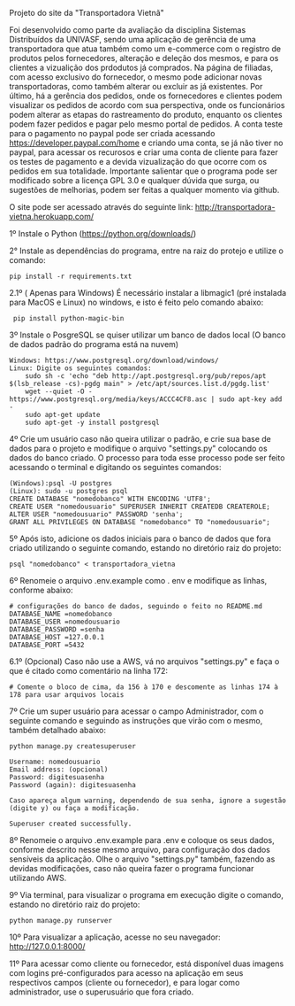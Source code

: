 Projeto do site da "Transportadora Vietnã"

Foi desenvolvido como parte da avaliação da disciplina Sistemas Distribuídos da UNIVASF, sendo uma aplicação de gerência de uma 
transportadora que atua também como um e-commerce com o registro de produtos pelos fornecedores, alteração e deleção dos mesmos,
e para os clientes a vizualição dos prdodutos já comprados. Na página de filiadas, com acesso exclusivo do fornecedor, o mesmo 
pode adicionar novas transportadoras, como também alterar ou excluir as já existentes. Por último, há a gerência dos pedidos, onde
os fornecedores e clientes podem visualizar os pedidos de acordo com sua perspectiva, onde os funcionários podem alterar as etapas
do rastreamento do produto, enquanto os clientes podem fazer pedidos e pagar pelo mesmo portal de pedidos. A conta teste para o 
pagamento no paypal pode ser criada acessando https://developer.paypal.com/home e criando uma conta, se já não tiver no paypal, 
para acessar os recurosos e criar uma conta de cliente para fazer os testes de pagamento e a devida vizualização do que ocorre com
os pedidos em sua totalidade. Importante salientar que o programa pode ser modificado sobre a licença GPL 3.0 e qualquer dúvida que
surga, ou sugestões de melhorias, podem ser feitas a qualquer momento via github.

O site pode ser acessado através do seguinte link: http://transportadora-vietna.herokuapp.com/

1º Instale o Python (https://python.org/downloads/)

2° Instale as dependências do programa, entre na raiz do protejo e utilize o comando:
    
    pip install -r requirements.txt

2.1º ( Apenas para Windows) É necessário instalar a libmagic1 (pré instalada para MacOS e Linux) no windows, e isto
     é feito pelo comando abaixo:

     pip install python-magic-bin
   
3º Instale o PosgreSQL se quiser utilizar um banco de dados local (O banco de dados padrão do programa está na nuvem)

    Windows: https://www.postgresql.org/download/windows/
    Linux: Digite os seguintes comandos: 
        sudo sh -c 'echo "deb http://apt.postgresql.org/pub/repos/apt $(lsb_release -cs)-pgdg main" > /etc/apt/sources.list.d/pgdg.list'
        wget --quiet -O - https://www.postgresql.org/media/keys/ACCC4CF8.asc | sudo apt-key add -
        sudo apt-get update
        sudo apt-get -y install postgresql

4º Crie um usuário caso não queira utilizar o padrão, e crie sua base de dados para 
    o projeto e modifique o arquivo "settings.py" colocando os dados do banco criado. O processo
    para toda esse processo pode ser feito acessando o terminal e digitando os seguintes comandos:
    
    (Windows):psql -U postgres
    (Linux): sudo -u postgres psql
    CREATE DATABASE "nomedobanco" WITH ENCODING 'UTF8';
    CREATE USER "nomedousuario" SUPERUSER INHERIT CREATEDB CREATEROLE;
    ALTER USER "nomedousuario" PASSWORD 'senha';
    GRANT ALL PRIVILEGES ON DATABASE "nomedobanco" TO "nomedousuario";
    
5º Após isto, adicione os dados iniciais para o banco de dados que fora criado utilizando o seguinte comando, 
    estando no diretório raiz do projeto:

    psql "nomedobanco" < transportadora_vietna
    
6º  Renomeie o arquivo .env.example como . env e modifique as linhas, conforme abaixo: 

    # configurações do banco de dados, seguindo o feito no README.md
    DATABASE_NAME =nomedobanco
    DATABASE_USER =nomedousuario
    DATABASE_PASSWORD =senha
    DATABASE_HOST =127.0.0.1
    DATABASE_PORT =5432

6.1º (Opcional) Caso não use a AWS, vá no arquivos "settings.py" e faça o que é citado como comentário na linha 172:

    # Comente o bloco de cima, da 156 à 170 e descomente as linhas 174 à 178 para usar arquivos locais
     
 
7º Crie um super usuário para acessar o campo Administrador, com o seguinte comando e seguindo as instruções que 
   virão com o mesmo, também detalhado abaixo:

    python manage.py createsuperuser
    
    Username: nomedousuario
    Email address: (opcional)
    Password: digitesuasenha
    Password (again): digitesuasenha
    
    Caso apareça algum warning, dependendo de sua senha, ignore a sugestão (digite y) ou faça a modificação.
    
    Superuser created successfully.
    
8º Renomeie o arquivo .env.example para .env e coloque os seus dados, conforme descrito nesse mesmo arquivo, para configuração dos
   dados sensíveis da aplicação. Olhe o arquivo "settings.py" também, fazendo as devidas modificações, caso não queira fazer
   o programa funcionar utilizando AWS.

9º Via terminal, para visualizar o programa em execução digite o comando, estando no diretório raiz do projeto:
    
    python manage.py runserver

10º Para visualizar a aplicação, acesse no seu navegador: http://127.0.0.1:8000/

11º Para acessar como cliente ou fornecedor, está disponível duas imagens com logins pré-configurados para acesso
   na aplicação em seus respectivos campos (cliente ou fornecedor), e para logar como administrador, use o 
   superusuário que fora criado.
    






